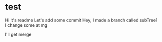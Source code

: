 # test
Hi it's readme
Let's add some commit
Hey, I made a branch called subTree1
I change some at mg

I'll get merge

